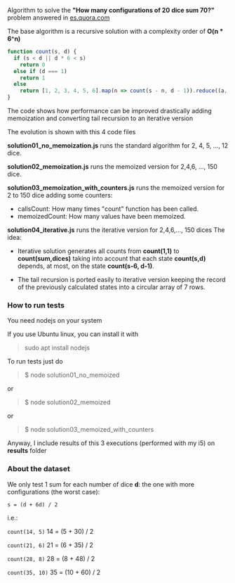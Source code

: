 Algorithm to solve the **"How many configurations of 20 dice sum 70?"** problem answered in [es.quora.com](https://qr.ae/pGB07a)

The base algorithm is a recursive solution with a complexity order of **O(n * 6^n)**

```javascript
function count(s, d) {
  if (s < d || d * 6 < s)
    return 0
  else if (d === 1)
    return 1
  else
    return [1, 2, 3, 4, 5, 6].map(n => count(s - n, d - 1)).reduce((a, b) => a + b)
}
```

The code shows how performance can be improved drastically adding memoization and converting tail recursion to an iterative version

The evolution is shown with this 4 code files

**solution01_no_memoization.js**  runs the standard algorithm for 2, 4, 5, ..., 12 dice.

**solution02_memoization.js** runs the memoized version for 2,4,6, ..., 150 dice.

**solution03_memoization_with_counters.js** runs the memoized version for 2 to 150 dice adding some counters:

* callsCount:  How many times "count" function has been called.
* memoizedCount: How many values have been memoized.

**solution04_iterative.js** runs the iterative version for 2,4,6,..., 150 dices
The idea:

* Iterative solution generates all counts from **count(1,1)** to **count(sum,dices)** taking into account that each state **count(s,d)** depends, at most, on the state **count(s-6, d-1)**. 

* The tail recursion is ported easily to iterative version  keeping the record of the previously calculated states into a circular array of 7 rows. 

### How to run tests

You need nodejs on your system

If you use Ubuntu linux, you can install it with

> sudo apt install nodejs

To run tests just do

> $ node solution01_no_memoized

or

> $ node solution02_memoized

or

> $ node solution03_memoized_with_counters

Anyway,  I include results of this 3 executions (performed with my i5) on **results** folder


### About the dataset

We only test 1 sum for each number of dice **d**: the one with more configurations (the worst case): 

`s = (d + 6d) / 2`

i.e.:

`count(14, 5)`
14 = (5 + 30) / 2

`count(21, 6)`
21 = (6 + 35) / 2

`count(28, 8)`
28 = (8 + 48) / 2

`count(35, 10)`
35 = (10 + 60) / 2
